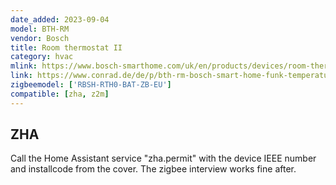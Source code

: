 ```yaml
---
date_added: 2023-09-04
model: BTH-RM
vendor: Bosch
title: Room thermostat II
category: hvac
mlink: https://www.bosch-smarthome.com/uk/en/products/devices/room-thermostat/
link: https://www.conrad.de/de/p/bth-rm-bosch-smart-home-funk-temperatursensor-luftfeuchtesensor-raumthermostat-2757470.html
zigbeemodel: ['RBSH-RTH0-BAT-ZB-EU']
compatible: [zha, z2m]
---
```

## ZHA

Call the Home Assistant service "zha.permit" with the device IEEE number and installcode from the cover. The zigbee interview works fine after.